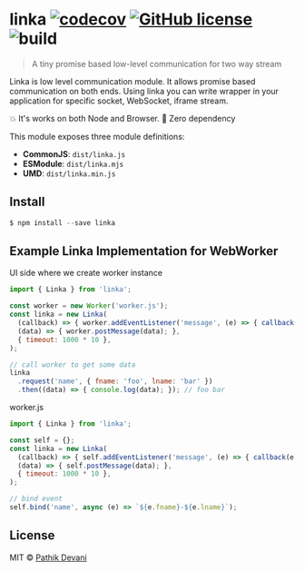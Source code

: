 # linka [![codecov](https://codecov.io/gh/pathikdevani/linka/branch/master/graph/badge.svg)](https://codecov.io/gh/pathikdevani/linka) [![GitHub license](https://img.shields.io/github/license/range-of-motion/budget.svg)](https://github.com/range-of-motion/budget/blob/master/LICENSE) ![build](https://github.com/pathikdevani/linka/workflows/CI/badge.svg)

> A tiny promise based low-level communication for two way stream

Linka is low level communication module. It allows promise based communication on both ends. Using linka you can write wrapper in your application for specific socket, WebSocket, iframe stream.

:boom: It's works on both Node and Browser.
:muscle: Zero dependency


This module exposes three module definitions:

* **CommonJS**: `dist/linka.js`
* **ESModule**: `dist/linka.mjs`
* **UMD**: `dist/linka.min.js`


## Install

```javascript
$ npm install --save linka
```


## Example Linka Implementation for WebWorker
UI side where we create worker instance
```javascript
import { Linka } from 'linka';

const worker = new Worker('worker.js');
const linka = new Linka(
  (callback) => { worker.addEventListener('message', (e) => { callback(e.data); }); },
  (data) => { worker.postMessage(data); },
  { timeout: 1000 * 10 },
);

// call worker to get some data
linka
  .request('name', { fname: 'foo', lname: 'bar' })
  .then((data) => { console.log(data); }); // foo bar

```

worker.js
```javascript
import { Linka } from 'linka';

const self = {};
const linka = new Linka(
  (callback) => { self.addEventListener('message', (e) => { callback(e.data); }); },
  (data) => { self.postMessage(data); },
  { timeout: 1000 * 10 },
);

// bind event
self.bind('name', async (e) => `${e.fname}-${e.lname}`);

```


## License

MIT © [Pathik Devani](https://github.com/pathikdevani)
